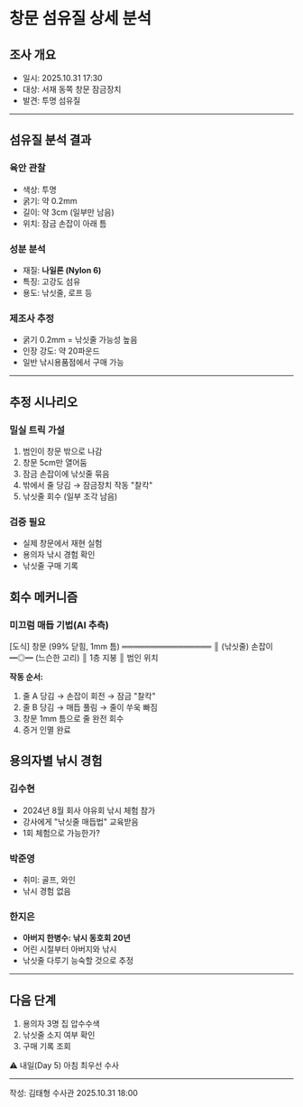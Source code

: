 # 창문 섬유질 상세 분석

## 조사 개요
- 일시: 2025.10.31 17:30
- 대상: 서재 동쪽 창문 잠금장치
- 발견: 투명 섬유질 
---

## 섬유질 분석 결과

### 육안 관찰
- 색상: 투명
- 굵기: 약 0.2mm
- 길이: 약 3cm (일부만 남음)
- 위치: 잠금 손잡이 아래 틈

### 성분 분석
- 재질: **나일론 (Nylon 6)**
- 특징: 고강도 섬유
- 용도: 낚싯줄, 로프 등

### 제조사 추정
- 굵기 0.2mm = 낚싯줄 가능성 높음
- 인장 강도: 약 20파운드
- 일반 낚시용품점에서 구매 가능

---

## 추정 시나리오

### 밀실 트릭 가설

1. 범인이 창문 밖으로 나감
2. 창문 5cm만 열어둠
3. 잠금 손잡이에 낚싯줄 묶음
4. 밖에서 줄 당김 → 잠금장치 작동 "찰칵"
5. 낚싯줄 회수 (일부 조각 남음)

### 검증 필요
- 실제 창문에서 재현 실험
- 용의자 낚시 경험 확인
- 낚싯줄 구매 기록

## 회수 메커니즘

### 미끄럼 매듭 기법(AI 추측)

[도식]
        창문 (99% 닫힘, 1mm 틈)
        ════════════════
            ║ (낚싯줄)
        손잡이 ━◎━ (느슨한 고리)
            ║
        1층 지붕
            ║
        범인 위치

**작동 순서:**

1. 줄 A 당김 → 손잡이 회전 → 잠금 "찰칵"
2. 줄 B 당김 → 매듭 풀림 → 줄이 쑤욱 빠짐
3. 창문 1mm 틈으로 줄 완전 회수
4. 증거 인멸 완료


## 용의자별 낚시 경험

### 김수현
- 2024년 8월 회사 야유회 낚시 체험 참가
- 강사에게 "낚싯줄 매듭법" 교육받음
- 1회 체험으로 가능한가?

### 박준영
- 취미: 골프, 와인
- 낚시 경험 없음

### 한지은
- **아버지 한병수: 낚시 동호회 20년** 
- 어린 시절부터 아버지와 낚시
- 낚싯줄 다루기 능숙할 것으로 추정

---

## 다음 단계

1. 용의자 3명 집 압수수색
2. 낚싯줄 소지 여부 확인
3. 구매 기록 조회

⚠️ 내일(Day 5) 아침 최우선 수사

---
작성: 김태형 수사관
2025.10.31 18:00